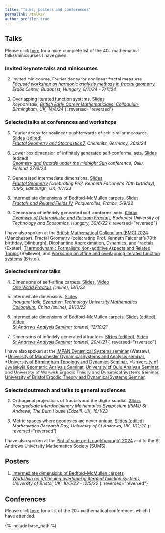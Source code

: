 ```yaml
---
title: "Talks, posters and conferences"
permalink: /talks/
author_profile: true
---
```



## Talks 

Please click [here](https://amlan-banaji.github.io/files/BanajiTalks.pdf) for a more complete list of the 40+ mathematical talks/minicourses I have given.  

### Invited keynote talks and minicourses  

2. Invited minicourse, Fourier decay for nonlinear fractal measures  
*[Focused workshop on harmonic analysis methods in fractal geometry](https://erdoscenter.renyi.hu/events/focused-workshop-harmonic-analysis-methods-fractal-geometry), Erdős Center, Budapest, Hungary, 6/11/24 - 7/11/24*  

1. Overlapping iterated function systems. [Slides](https://amlan-banaji.github.io/files/BECMC2024.pdf)  
*Keynote talk, [British Early Career Mathematicians' Colloquium](https://web.mat.bham.ac.uk/BYMC/), Birmingham, UK, 14/6/24*
{: reversed="reversed"}

### Selected talks at conferences and workshops  

5. Fourier decay for nonlinear pushforwards of self-similar measures. [Slides (edited)](https://amlan-banaji.github.io/files/Chemnitz2024.pdf)  
*[Fractal Geometry and Stochastics 7](https://www.tu-chemnitz.de/mathematik/stochastik/fgs7/index.html), Chemnitz, Germany, 26/9/24*

4. Lower box dimension of infinitely generated self-conformal sets. [Slides (edited)](https://amlan-banaji.github.io/files/Oulu2024.pdf)  
*[Geometry and fractals under the midnight Sun](https://midnightsun2024.gitlab.io/) conference, Oulu, Finland, 27/6/24*

3. Generalised intermediate dimensions. [Slides](https://amlan-banaji.github.io/files/Edinburgh2023.pdf)  
*[Fractal Geometry](https://www.icms.org.uk/workshops/2023/fractal-geometry) (celebrating Prof. Kenneth Falconer’s 70th birthday), ICMS, Edinburgh, UK, 4/7/23*

2. Intermediate dimensions of Bedford–McMullen carpets. [Slides](https://amlan-banaji.github.io/files/Porquerolles2022.pdf)  
*[Fractals and Related Fields IV](https://farf4.math.cnrs.fr/), Porquerolles, France, 5/9/22*

1. Dimensions of infinitely generated self-conformal sets. [Slides](https://amlan-banaji.github.io/files/Budapest2022.pdf)  
*[Geometry of Deterministic and Random Fractals](https://simon60.math.bme.hu/), Budapest University of Technology and Economics, Hungary, 30/6/22*
{: reversed="reversed"}

I have also spoken at the [British Mathematical Colloquium (BMC) 2024](https://sites.google.com/view/bmc2024/workshops/ergodic-theory) (Manchester), [Fractal Geometry](https://www.icms.org.uk/workshops/2023/fractal-geometry) (celebrating Prof. Kenneth Falconer’s 70th birthday, Edinburgh), [Diophantine Approximation, Dynamics, and Fractals](https://sites.google.com/view/diophantine-exeter-june-2023/home) (Exeter), [Thermodynamic Formalism: Non-additive Aspects and Related Topics](https://www.impan.pl/en/activities/banach-center/conferences/23-thermoform) (Będlewo), and [Workshop on affine and overlapping iterated function systems](https://www.troscheit.eu/workshop2022/index.html) (Bristol). 


### Selected seminar talks  

4. Dimensions of self-affine carpets. [Slides](https://amlan-banaji.github.io/files/OneWorld2023.pdf), [Video](https://www.youtube.com/watch?v=Q0SO3bzPMHI)  
*[One World Fractals](https://www.oneworldfractals.org/past/owf20230118/) (online), 18/1/23*

3. Intermediate dimensions. [Slides](https://amlan-banaji.github.io/files/Shenzhen2022.pdf)  
*Inaugural talk, [Szenzhen Technology University Mathematics Colloquium](https://bdi.sztu.edu.cn/info/1345/5449.htm?fbclid=IwAR24TwwWZpz-LjUtDVF4E49awaOp44hBmeUaLuShGPFC1-F0RLac02d1_as), China (online), 21/10/22*

2. Intermediate dimensions of Bedford–McMullen carpets. [Slides (edited)](https://amlan-banaji.github.io/files/BedfordAnalysisSeminar.pdf), [Video](https://www.youtube.com/watch?v=hoHdg71ycqs)  
*[St Andrews Analysis Seminar](https://sta-analysis.github.io/archive/) (online), 12/10/21*

1. Dimensions of infinitely generated attractors. [Slides (edited)](https://amlan-banaji.github.io/files/AnalysisSeminarApril2021.pdf), [Video](https://www.youtube.com/watch?v=KL6q4UNnVEk)  
*[St Andrews Analysis Seminar](https://sta-analysis.github.io/archive/) (online), 20/4/21*
{: reversed="reversed"}

I have also spoken at the [IMPAN Dynamical Systems seminar](https://sites.google.com/impan.pl/dynamical-systems/seminar/archive-of-past-seminars-2003?authuser=0) (Warsaw), *[University of Manchester Dynamical Systems and Analysis seminar](https://events.manchester.ac.uk/event/event:esz-m1nz25k7-nrgwyh/dynamical-systems-and-analysis-seminar-amlan-banaji), *[University of Birmingham Topology and Dynamics Seminar](https://www.birmingham.ac.uk/research/activity/mathematics/topology-dynamics/topology-seminar.aspx), *[University of Jyväskylä Geometric Analysis Seminar](https://www.jyu.fi/en/events/geometric-analysis-seminar-amlan-banaji-loughborough-university), [University of Oulu Analysis Seminar](https://www.oulu.fi/en/events/oulu-analysis-seminar), and [University of Warwick Ergodic Theory and Dynamical Systems Seminar](https://warwick.ac.uk/fac/sci/maths/research/events/seminars/areas/dynamics/), [University of Bristol Ergodic Theory and Dynamical Systems Seminar](https://www.bristolmathsresearch.org/seminar/amlan-banaji/). 


### Selected outreach and talks to general audiences 

2. Orthogonal projections of fractals and the digital sundial. [Slides](https://amlan-banaji.github.io/files/Burn2023.pdf)  
*Postgraduate Interdisciplinary Mathematics Symposium (PIMS) St Andrews, The Burn House (Edzell), UK, 16/1/23*

1. Metric spaces where geodesics are never unique. [Slides (edited)](https://amlan-banaji.github.io/files/Geodesics2022.pdf)  
*Mathematics Research Day, University of St Andrews, UK, 1/12/22*
{: reversed="reversed"}

I have also spoken at the [Pint of science (Loughborough) 2024](https://pintofscience.co.uk/event/cosmos-unveiled) and to the St Andrews University Mathematics Society (SUMS). 

## Posters

1. [Intermediate dimensions of Bedford–McMullen carpets](https://amlan-banaji.github.io/files/BristolCarpetsPoster.pdf)  
*[Workshop on affine and overlapping iterated function systems](https://www.troscheit.eu/workshop2022/index.html), University of Bristol, UK, 10/5/22 - 12/5/22*
{: reversed="reversed"}

## Conferences 

Please click [here](https://amlan-banaji.github.io/files/BanajiConferences.pdf) for a list of the 20+ mathematical conferences which I have attended. 


{% include base_path %}
